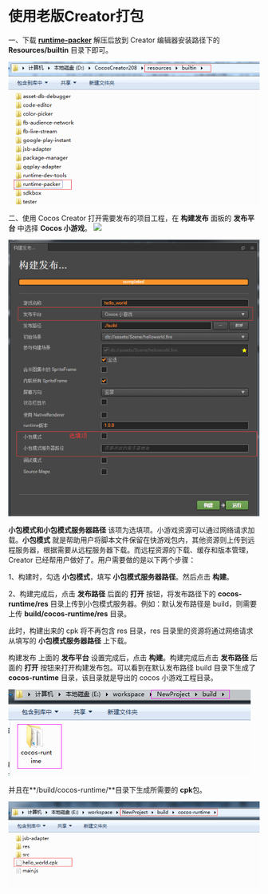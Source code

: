 # 使用老版Creator打包

一、下载 [**runtime-packer**](http://test-runtime.cocos.com/cocos-runtime-demo/creator/CocosCreator-v2.0.8-runtime-packer-190301.zip) 解压后放到 Creator 编辑器安装路径下的 **Resources/builtin** 目录下即可。

![](../../../.gitbook/assets/runtime-packer-path.jpg)

二、使用 Cocos Creator 打开需要发布的项目工程，在 **构建发布** 面板的 **发布平台** 中选择 **Cocos 小游戏**。 ![](https://github.com/guo-meng/gamebox-global-doc/tree/1d64fde0089a5a5c69bfbb96788c7d7c66ce64ef/you-xi-jie-ru-wen-dang/da-bao-shuo-ming/xiao-you-xi-da-bao/media/build_cpk.jpg)

![](../../../.gitbook/assets/build_cpk.jpg)

**小包模式和小包模式服务器路径** 该项为选填项。小游戏资源可以通过网络请求加载。**小包模式** 就是帮助用户将脚本文件保留在快游戏包内，其他资源则上传到远程服务器，根据需要从远程服务器下载。而远程资源的下载、缓存和版本管理，Creator 已经帮用户做好了。用户需要做的是以下两个步骤：

1、构建时，勾选 **小包模式**，填写 **小包模式服务器路径**。然后点击 **构建**。

2、构建完成后，点击 **发布路径** 后面的 **打开** 按钮，将发布路径下的 **cocos-runtime/res** 目录上传到小包模式服务器。例如：默认发布路径是 build，则需要上传 **build/cocos-runtime/res** 目录。

此时，构建出来的 cpk 将不再包含 res 目录，res 目录里的资源将通过网络请求从填写的 **小包模式服务器路径** 上下载。

构建发布 上面的 **发布平台** 设置完成后，点击 **构建**。构建完成后点击 **发布路径** 后面的 **打开** 按钮来打开构建发布包。可以看到在默认发布路径 build 目录下生成了 **cocos-runtime** 目录，该目录就是导出的 cocos 小游戏工程目录。

![](../../../.gitbook/assets/build_cocos-runtime.jpg)

并且在**/build/cocos-runtime/**目录下生成所需要的 **cpk**包。

![](../../../.gitbook/assets/build_cpk_path.jpg)

